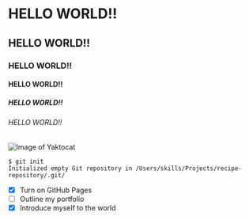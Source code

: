 # HELLO WORLD!!
## HELLO WORLD!!
### HELLO WORLD!!
#### HELLO WORLD!!
##### HELLO WORLD!!
###### HELLO WORLD!!
![Image of Yaktocat](https://octodex.github.com/images/yaktocat.png)
```
$ git init
Initialized empty Git repository in /Users/skills/Projects/recipe-repository/.git/
```
- [x] Turn on GitHub Pages
- [ ] Outline my portfolio
- [x] Introduce myself to the world
